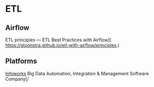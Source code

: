 # ETL

## Airflow

 ETL principles — ETL Best Practices with Airflow]( https://gtoonstra.github.io/etl-with-airflow/principles.)

## Platforms

[Infoworks]( https://www.infoworks.io/ ) Big Data Automation, Integration & Management Software Company[/